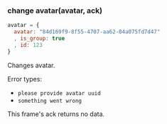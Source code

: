 ### change avatar(avatar, ack)
```javascript
avatar = {
  avatar: "84d169f9-8f55-4707-aa62-04a075fd7d47"
  , is_group: true
  , id: 123
}
```
Changes avatar.

Error types:
  - `please provide avatar uuid`
  - `something went wrong`

This frame's ack returns no data.
